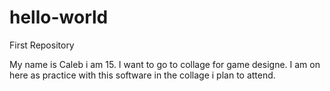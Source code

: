 hello-world
===========

First Repository

My name is Caleb i am 15. I want to go to collage for game designe.
I am on here as practice with this software in the collage i plan to attend.
